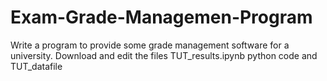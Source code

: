 # Exam-Grade-Managemen-Program
Write a program to provide some grade management software for a university. Download and edit the files TUT_results.ipynb python code and TUT_datafile
